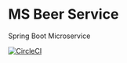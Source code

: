 # MS Beer Service

Spring Boot Microservice


[![CircleCI](https://circleci.com/gh/Wolodja/ms-beer-service.svg?style=svg)](https://circleci.com/gh/Wolodja/ms-beer-service)
